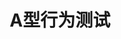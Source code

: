 ---
description: 不要太在意道理，人类承受不了。
layout: post
results:
- primaryGenreName: Medical
  version: '1.0'
  trackViewUrl: https://itunes.apple.com/cn/app/a-xing-xing-wei-ce-shi/id710433061?mt=8&uo=4
  artworkUrl100: http://a1056.phobos.apple.com/us/r30/Purple4/v4/8b/1a/ea/8b1aea6e-9d4f-4a27-cbb4-2bf844e0d694/mzl.afrtthki.png
  artworkUrl60: http://a894.phobos.apple.com/us/r30/Purple4/v4/b1/14/7a/b1147a2e-6147-b915-3eca-a45e64be804b/icon.png
  sellerName: Xinyuan Zhao
  supportedDevices:
  - iPadMini4G
  - iPadMini
  - iPad2Wifi
  - iPad23G
  - iPhone5c
  - iPadThirdGen
  - iPadFourthGen4G
  - iPhone4
  - iPodTouchourthGen
  - iPhone5
  - iPadThirdGen4G
  - iPodTouchThirdGen
  - iPodTouchFifthGen
  - iPhone-3GS
  - iPadWifi
  - iPhone5s
  - iPhone4S
  - iPad3G
  - iPadFourthGen
  genres:
  - 医疗
  - 健康健美
  trackName: A型行为测试
  description: 'A型行为模式，也称为“冠心病倾向行为，是一复杂的人格和行为特征，包括下面四个主要的成分：时间紧迫的感觉，对数字的追求（成功被量化为取得成就的数量），地位不安全感（内心深处对自己缺乏自信）
    ，对挫折和冲突做出反应时表现出来的攻击性和敌意。

    A型性格是冠心病的独立危险因素。据美国全国心肺和血液研究所的调查，A型性格的人患心脏病的比例高达98%以上。目前，A 型性格已被认为是冠心病的独立危险因素。

    本应用借鉴了中国版的A型行为类型问卷（TABP），通过简单的题目对您对自己是否是A型性格做出初步的判断，以便及时调整心态，改善健康状况。

    同时还介绍了一些治疗冠心病的常见药物，以供用药参考。'
  price: 0
  trackId: 710433061
  releaseDate: '2013-09-28T07:00:00Z'
  screenshotUrls:
  - http://a3.mzstatic.com/us/r30/Purple/v4/35/e7/94/35e7942a-2a09-62f2-aac3-dc0e08ee11b2/screen1136x1136.jpeg
  - http://a3.mzstatic.com/us/r30/Purple6/v4/6c/e2/e9/6ce2e9cb-577c-0c8c-6e1d-6f1f920bfe49/screen1136x1136.jpeg
  artistViewUrl: https://itunes.apple.com/cn/artist/xinyuan-zhao/id467584010?uo=4
  primaryGenreId: 6020
  kind: software
  fileSizeBytes: '5195763'
  bundleId: com.intechno.ad
  trackContentRating: 4+
  artistName: Xinyuan Zhao
  trackCensoredName: A型行为测试
  isGameCenterEnabled: false
  contentAdvisoryRating: 4+
  languageCodesISO2A:
  - EN
  features: &a []
  wrapperType: software
  artworkUrl512: http://a1056.phobos.apple.com/us/r30/Purple4/v4/8b/1a/ea/8b1aea6e-9d4f-4a27-cbb4-2bf844e0d694/mzl.afrtthki.png
  formattedPrice: 免费
  artistId: 467584010
  genreIds:
  - '6020'
  - '6013'
  currency: CNY
  ipadScreenshotUrls: *a
category: 医疗
tags: tag1
resultCount: 1
title: A型行为测试

---
